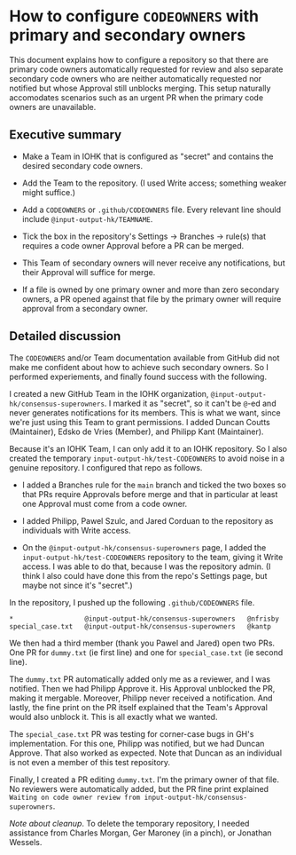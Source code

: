 # How to configure `CODEOWNERS` with primary and secondary owners 

This document explains how to configure a repository so that there are primary
code owners automatically requested for review and also separate secondary code
owners who are neither automatically requested nor notified but whose Approval
still unblocks merging. This setup naturally accomodates scenarios such as an
urgent PR when the primary code owners are unavailable.

## Executive summary

  * Make a Team in IOHK that is configured as "secret" and contains the desired
    secondary code owners.

  * Add the Team to the repository. (I used Write access; something weaker
    might suffice.)

  * Add a `CODEOWNERS` or `.github/CODEOWNERS` file. Every relevant line should
    include `@input-output-hk/TEAMNAME`.

  * Tick the box in the repository's Settings -> Branches -> rule(s) that
    requires a code owner Approval before a PR can be merged.

  * This Team of secondary owners will never receive any notifications, but
    their Approval will suffice for merge.

  * If a file is owned by one primary owner and more than zero secondary
    owners, a PR opened against that file by the primary owner will require
    approval from a secondary owner.

## Detailed discussion

The `CODEOWNERS` and/or Team documentation available from GitHub did not make me
confident about how to achieve such secondary owners. So I performed
experiements, and finally found success with the following.

I created a new GitHub Team in the IOHK organization,
`@input-output-hk/consensus-superowners`. I marked it as "secret", so it can't
be `@`-ed and never generates notifications for its members. This is what we
want, since we're just using this Team to grant permissions. I added Duncan
Coutts (Maintainer), Edsko de Vries (Member), and Philipp Kant (Maintainer).

Because it's an IOHK Team, I can only add it to an IOHK repository. So I also
created the temporary `input-output-hk/test-CODEOWNERS` to avoid noise in a
genuine repository. I configured that repo as follows.

  * I added a Branches rule for the `main` branch and ticked the two boxes so
    that PRs require Approvals before merge and that in particular at least one
    Approval must come from a code owner.

  * I added Philipp, Pawel Szulc, and Jared Corduan to the repository as
    individuals with Write access.

  * On the `@input-output-hk/consensus-superowners` page, I added the
    `input-output-hk/test-CODEOWNERS` repository to the team, giving it Write
    access. I was able to do that, because I was the repository admin. (I think
    I also could have done this from the repo's Settings page, but maybe not
    since it's "secret".)

In the repository, I pushed up the following `.github/CODEOWNERS` file.

```
*                  @input-output-hk/consensus-superowners   @nfrisby
special_case.txt   @input-output-hk/consensus-superowners   @kantp
```

We then had a third member (thank you Pawel and Jared) open two PRs. One PR for
`dummy.txt` (ie first line) and one for `special_case.txt` (ie second line).

The `dummy.txt` PR automatically added only me as a reviewer, and I was
notified. Then we had Philipp Approve it. His Approval unblocked the PR, making
it mergable. Moreover, Philipp never received a notification. And lastly, the
fine print on the PR itself explained that the Team's Approval would also
unblock it. This is all exactly what we wanted.

The `special_case.txt` PR was testing for corner-case bugs in GH's
implementation. For this one, Philipp was notified, but we had Duncan Approve.
That also worked as expected. Note that Duncan as an individual is not even a
member of this test repository.

Finally, I created a PR editing `dummy.txt`. I'm the primary owner of that
file. No reviewers were automatically added, but the PR fine print explained
`Waiting on code owner review from input-output-hk/consensus-superowners`.

*Note about cleanup*. To delete the temporary repository, I needed assistance
from Charles Morgan, Ger Maroney (in a pinch), or Jonathan Wessels.
